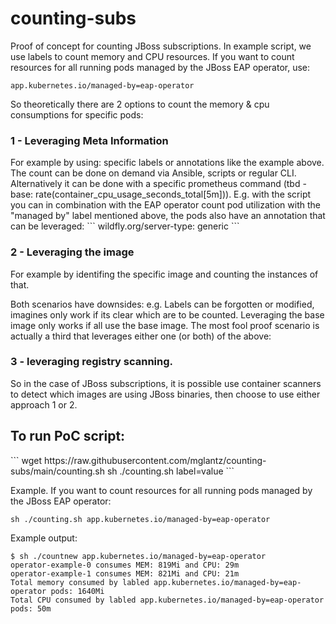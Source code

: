<h1>counting-subs</h1>
Proof of concept for counting JBoss subscriptions. In example script, we use labels to count memory and CPU resources.
If you want to count resources for all running pods managed by the JBoss EAP operator, use:

```
app.kubernetes.io/managed-by=eap-operator
```
So theoretically there are 2 options to count the memory & cpu consumptions for specific pods:

<h3>1 - Leveraging Meta Information</h3>
    For example by using: specific labels or annotations like the example above. The count can be done on demand via Ansible, scripts or regular CLI. Alternatively it can be done with a specific prometheus command (tbd - base: rate(container_cpu_usage_seconds_total[5m])). E.g. with the script you can in combination with the EAP operator count pod utilization with the "managed by" label mentioned above, the pods also have an annotation that can be leveraged:      
```  
wildfly.org/server-type: generic   
```
<h3>2 - Leveraging the image</h3>
    For example by identifing the specific image and counting the instances of that. 
    
Both scenarios have downsides: e.g. Labels can be forgotten or modified, imagines only work if its clear which are to be counted. Leveraging the base image only works if all use the base image. The most fool proof scenario is actually a third that leverages either one (or both) of the above:

<h3>3 - leveraging registry scanning.</h3>
    So in the case of JBoss subscriptions, it is possible use container scanners to detect which images are using JBoss binaries, then choose to use either approach 1 or 2.


<h2>To run PoC script:</h2>
```
wget https://raw.githubusercontent.com/mglantz/counting-subs/main/counting.sh
sh ./counting.sh label=value
```

Example. If you want to count resources for all running pods managed by the JBoss EAP operator:

```
sh ./counting.sh app.kubernetes.io/managed-by=eap-operator
```

Example output:
```
$ sh ./countnew app.kubernetes.io/managed-by=eap-operator
operator-example-0 consumes MEM: 819Mi and CPU: 29m
operator-example-1 consumes MEM: 821Mi and CPU: 21m
Total memory consumed by labled app.kubernetes.io/managed-by=eap-operator pods: 1640Mi
Total CPU consumed by labled app.kubernetes.io/managed-by=eap-operator pods: 50m
```




